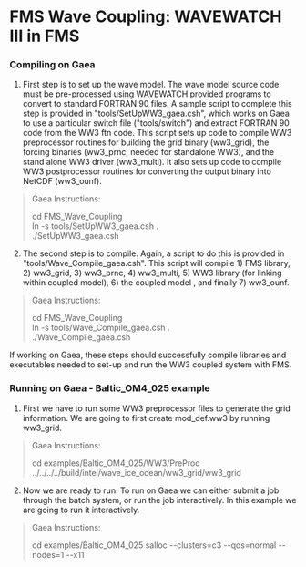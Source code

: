 # FMS Wave Coupling: WAVEWATCH III in FMS

### Compiling on Gaea

1. First step is to set up the wave model.  The wave model source code must be pre-processed using WAVEWATCH provided programs to convert to standard FORTRAN 90 files.  A sample script to complete this step is provided in "tools/SetUpWW3_gaea.csh", which works on Gaea to use a particular switch file ("tools/switch") and extract FORTRAN 90 code from the WW3 ftn code.  This script sets up code to compile WW3 preprocessor routines for building the grid binary (ww3_grid), the forcing binaries (ww3_prnc, needed for standalone WW3), and the stand alone WW3 driver (ww3_multi).  It also sets up code to compile WW3 postprocessor routines for converting the output binary into NetCDF (ww3_ounf).

> Gaea Instructions:  
>
> cd FMS_Wave_Coupling  
> ln -s tools/SetUpWW3_gaea.csh .  
> ./SetUpWW3_gaea.csh  

2. The second step is to compile.  Again, a script to do this is provided in "tools/Wave_Compile_gaea.csh".  This script will compile 1) FMS library, 2) ww3_grid, 3) ww3_prnc, 4) ww3_multi, 5) WW3 library (for linking within coupled model), 6) the coupled model , and finally 7) ww3_ounf.

> Gaea Instructions:  
>
> cd FMS_Wave_Coupling  
> ln -s tools/Wave_Compile_gaea.csh .  
> ./Wave_Compile_gaea.csh  

If working on Gaea, these steps should successfully compile libraries and executables needed to set-up and run the WW3 coupled system with FMS.  

### Running on Gaea - Baltic_OM4_025 example

1. First we have to run some WW3 preprocessor files to generate the grid information.  We are going to first create mod_def.ww3 by running ww3_grid.

> Gaea Instructions:  
>
> cd examples/Baltic_OM4_025/WW3/PreProc
> ../../../../build/intel/wave_ice_ocean/ww3_grid/ww3_grid

2.  Now we are ready to run.  To run on Gaea we can either submit a job through the batch system, or run the job interactively.  In this example we are going to run it interactively.

> Gaea Instructions:  
>
> cd examples/Baltic_OM4_025
> salloc --clusters=c3 --qos=normal --nodes=1 --x11
> 
